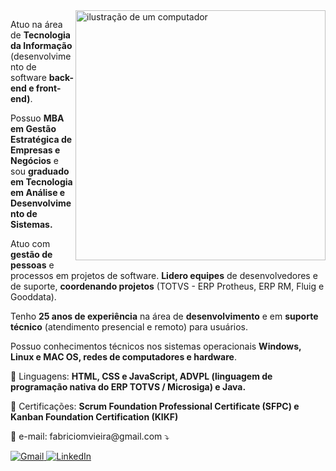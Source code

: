 <img src="https://raw.githubusercontent.com/MicaelliMedeiros/micaellimedeiros/master/image/computer-illustration.png" alt="ilustração de um computador" min-width="400px" max-width="400px" width="400px" align="right">

<p align="left">
Atuo na área de <strong>Tecnologia da Informação</strong> (desenvolvimento de software <strong>back-end e front-end)</strong>.

Possuo <strong>MBA em Gestão Estratégica de Empresas e Negócios</strong> e sou <strong>graduado em Tecnologia em Análise e Desenvolvimento de Sistemas.</strong>

Atuo com <strong>gestão de pessoas</strong> e processos em projetos de software. <strong>Lidero equipes</strong> de desenvolvedores e de suporte, <strong>coordenando  projetos</strong> (TOTVS - ERP Protheus, ERP RM, Fluig e Gooddata).

Tenho <strong>25 anos de experiência</strong> na área de <strong>desenvolvimento</strong> e em <strong>suporte técnico</strong> (atendimento presencial e remoto) para usuários.

Possuo conhecimentos técnicos nos sistemas operacionais <strong>Windows, Linux e MAC OS, redes de computadores e hardware</strong>.
</p>

<p align="left">
  🦄 Linguagens: <strong>HTML, CSS e JavaScript, ADVPL (linguagem de programação nativa do ERP TOTVS / Microsiga) e Java.</strong>
</p>

<p align="left">
  💼 Certificações: <strong>Scrum Foundation Professional Certificate (SFPC) e Kanban Foundation Certification (KIKF)</strong>
</p>

<p align="left">
  💌 e-mail: fabriciomvieira@gmail.com ⤵️
</p>

<p align="left">
  <a href="mailto:fabriciomvieira@gmail.com" title="Gmail">
    <img src="https://img.shields.io/badge/-Gmail-FF0000?style=flat-square&labelColor=FF0000&logo=gmail&logoColor=white" alt="Gmail"/>
  </a>
  <a href="https://www.linkedin.com/in/fabricio-vieira/">
    <img src="https://img.shields.io/badge/-Linkedin-0e76a8?style=flat-square&logo=Linkedin&logoColor=white" alt="LinkedIn"/>
  </a>
</p>
